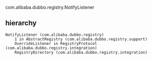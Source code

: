 com.alibaba.dubbo.registry.NotifyListener

## hierarchy
```
NotifyListener (com.alibaba.dubbo.registry)
    1 in AbstractRegistry (com.alibaba.dubbo.registry.support)
    OverrideListener in RegistryProtocol (com.alibaba.dubbo.registry.integration)
    RegistryDirectory (com.alibaba.dubbo.registry.integration)
```